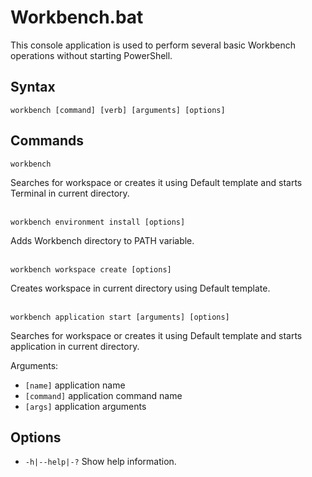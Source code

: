 # Workbench.bat

This console application is used to perform several basic Workbench operations without starting PowerShell.

## Syntax
```
workbench [command] [verb] [arguments] [options]
```

## Commands
```
workbench
```
Searches for workspace or creates it using Default template and starts Terminal in current directory.
<br><br>
```
workbench environment install [options]
```
Adds Workbench directory to PATH variable.
<br><br>
```
workbench workspace create [options]
```
Creates workspace in current directory using Default template.
<br><br>
```
workbench application start [arguments] [options]
```
Searches for workspace or creates it using Default template and starts application in current directory.

Arguments:
- `[name]`     application name
- `[command]`  application command name
- `[args]`     application arguments


## Options

 - `-h|--help|-?` Show help information.
